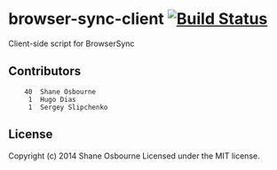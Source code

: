 # browser-sync-client [![Build Status](https://travis-ci.org/shakyShane/browser-sync-client.png?branch=master)](https://travis-ci.org/shakyShane/browser-sync-client)

Client-side script for BrowserSync

## Contributors

```
    40	Shane Osbourne
     1	Hugo Dias
     1	Sergey Slipchenko
```

## License
Copyright (c) 2014 Shane Osbourne
Licensed under the MIT license.
